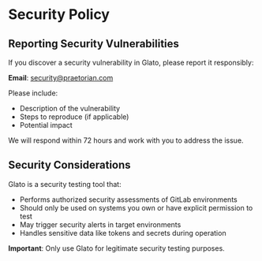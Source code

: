 # Security Policy

## Reporting Security Vulnerabilities

If you discover a security vulnerability in Glato, please report it responsibly:

**Email**: security@praetorian.com

Please include:
- Description of the vulnerability
- Steps to reproduce (if applicable)
- Potential impact

We will respond within 72 hours and work with you to address the issue.

## Security Considerations

Glato is a security testing tool that:
- Performs authorized security assessments of GitLab environments
- Should only be used on systems you own or have explicit permission to test
- May trigger security alerts in target environments
- Handles sensitive data like tokens and secrets during operation

**Important**: Only use Glato for legitimate security testing purposes.